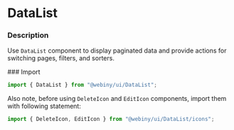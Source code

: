 # DataList

### Description
Use `DataList` component to display paginated data and provide actions for switching pages, filters, and sorters.

### Import
```js
import { DataList } from "@webiny/ui/DataList";
```

Also note, before using `DeleteIcon` and `EditIcon` components, import them with following statement:

```js
import { DeleteIcon, EditIcon } from "@webiny/ui/DataList/icons";
```